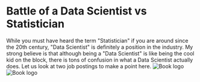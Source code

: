 # Battle of a Data Scientist vs Statistician 

While you must have heard the term "Statistician" if you are around since the 20th century, "Data Scientist" is definitely a position in the industry. My 
strong believe is that although being a "Data Scientist" is like being the cool kid on the block, there is tons of confusion in what a Data Scientist actually 
does. Let us look at two job postings to make a point here. 
![Book logo](/least-github-pages/assets/desc1.png)
![Book logo](/least-github-pages/assets/desc2.png)

